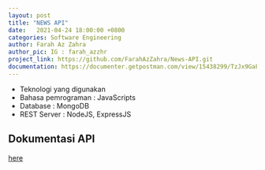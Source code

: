 ```yaml
---
layout: post
title: "NEWS API"
date:   2021-04-24 18:00:00 +0800
categories: Software Engineering
author: Farah Az Zahra
author_pic: IG : farah_azzhr
project_link: https://github.com/FarahAzZahra/News-API.git
documentation: https://documenter.getpostman.com/view/15438299/TzJx9GaF
---
```


- Teknologi yang digunakan
- Bahasa pemrograman         : JavaScripts
- Database                   : MongoDB
- REST Server                : NodeJS, ExpressJS

## Dokumentasi API  

[here](https://documenter.getpostman.com/view/15438299/TzJx9GaF)
